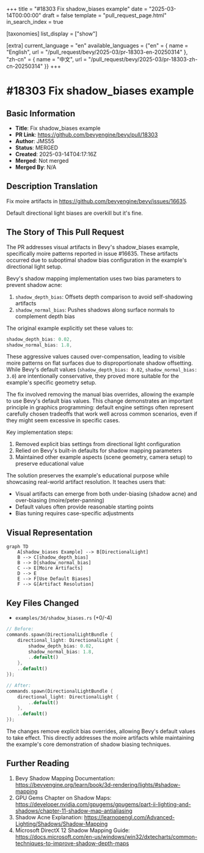 +++
title = "#18303 Fix shadow_biases example"
date = "2025-03-14T00:00:00"
draft = false
template = "pull_request_page.html"
in_search_index = true

[taxonomies]
list_display = ["show"]

[extra]
current_language = "en"
available_languages = {"en" = { name = "English", url = "/pull_request/bevy/2025-03/pr-18303-en-20250314" }, "zh-cn" = { name = "中文", url = "/pull_request/bevy/2025-03/pr-18303-zh-cn-20250314" }}
+++

# #18303 Fix shadow_biases example

## Basic Information
- **Title**: Fix shadow_biases example
- **PR Link**: https://github.com/bevyengine/bevy/pull/18303
- **Author**: JMS55
- **Status**: MERGED
- **Created**: 2025-03-14T04:17:16Z
- **Merged**: Not merged
- **Merged By**: N/A

## Description Translation
Fix moire artifacts in https://github.com/bevyengine/bevy/issues/16635.

Default directional light biases are overkill but it's fine.

## The Story of This Pull Request

The PR addresses visual artifacts in Bevy's shadow_biases example, specifically moire patterns reported in issue #16635. These artifacts occurred due to suboptimal shadow bias configuration in the example's directional light setup.

Bevy's shadow mapping implementation uses two bias parameters to prevent shadow acne:
1. `shadow_depth_bias`: Offsets depth comparison to avoid self-shadowing artifacts
2. `shadow_normal_bias`: Pushes shadows along surface normals to complement depth bias

The original example explicitly set these values to:
```rust
shadow_depth_bias: 0.02,
shadow_normal_bias: 1.8,
```
These aggressive values caused over-compensation, leading to visible moire patterns on flat surfaces due to disproportionate shadow offsetting. While Bevy's default values (`shadow_depth_bias: 0.02`, `shadow_normal_bias: 3.0`) are intentionally conservative, they proved more suitable for the example's specific geometry setup.

The fix involved removing the manual bias overrides, allowing the example to use Bevy's default bias values. This change demonstrates an important principle in graphics programming: default engine settings often represent carefully chosen tradeoffs that work well across common scenarios, even if they might seem excessive in specific cases.

Key implementation steps:
1. Removed explicit bias settings from directional light configuration
2. Relied on Bevy's built-in defaults for shadow mapping parameters
3. Maintained other example aspects (scene geometry, camera setup) to preserve educational value

The solution preserves the example's educational purpose while showcasing real-world artifact resolution. It teaches users that:
- Visual artifacts can emerge from both under-biasing (shadow acne) and over-biasing (moire/peter-panning)
- Default values often provide reasonable starting points
- Bias tuning requires case-specific adjustments

## Visual Representation

```mermaid
graph TD
    A[shadow_biases Example] --> B[DirectionalLight]
    B --> C[shadow_depth_bias]
    B --> D[shadow_normal_bias]
    C --> E[Moire Artifacts]
    D --> E
    E --> F[Use Default Biases]
    F --> G[Artifact Resolution]
```

## Key Files Changed

- `examples/3d/shadow_biases.rs` (+0/-4)

```rust
// Before:
commands.spawn(DirectionalLightBundle {
    directional_light: DirectionalLight {
        shadow_depth_bias: 0.02,
        shadow_normal_bias: 1.8,
        ..default()
    },
    ..default()
});

// After:
commands.spawn(DirectionalLightBundle {
    directional_light: DirectionalLight {
        ..default()
    },
    ..default()
});
```

The changes remove explicit bias overrides, allowing Bevy's default values to take effect. This directly addresses the moire artifacts while maintaining the example's core demonstration of shadow biasing techniques.

## Further Reading

1. Bevy Shadow Mapping Documentation: https://bevyengine.org/learn/book/3d-rendering/lights/#shadow-mapping
2. GPU Gems Chapter on Shadow Maps: https://developer.nvidia.com/gpugems/gpugems/part-ii-lighting-and-shadows/chapter-11-shadow-map-antialiasing
3. Shadow Acne Explanation: https://learnopengl.com/Advanced-Lighting/Shadows/Shadow-Mapping
4. Microsoft DirectX 12 Shadow Mapping Guide: https://docs.microsoft.com/en-us/windows/win32/dxtecharts/common-techniques-to-improve-shadow-depth-maps